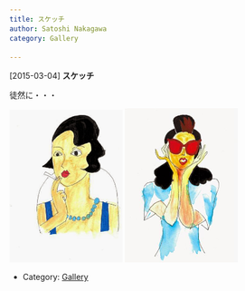 ```yaml
---
title: スケッチ
author: Satoshi Nakagawa
category: Gallery

---
```


[2015-03-04] **スケッチ** 

 徒然に・・・

<a href="/pict/2015-03-01-showa.jpg"><img src="/pict/2015-03-01-showa.jpg" alt="" width="200"/></a>
<a href="/pict/2015-03-04-bijo.jpg"><img src="/pict/2015-03-04-bijo.jpg" alt="" width="200"/></a>

- Category: [Gallery](https://merapano.github.io/categories.html#Gallery)

